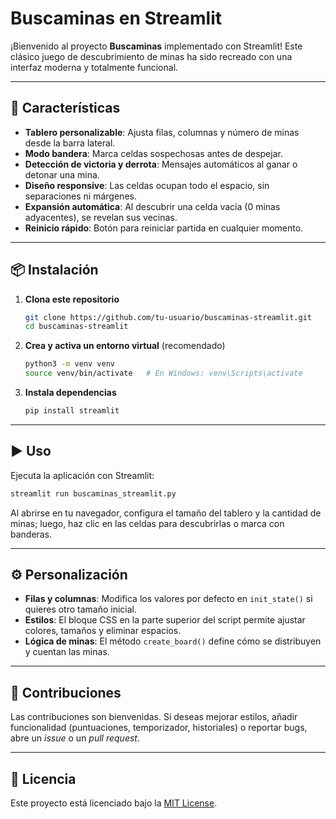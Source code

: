 # Buscaminas en Streamlit

¡Bienvenido al proyecto **Buscaminas** implementado con Streamlit! Este clásico juego de descubrimiento de minas ha sido recreado con una interfaz moderna y totalmente funcional.

---

## 🚀 Características

* **Tablero personalizable**: Ajusta filas, columnas y número de minas desde la barra lateral.
* **Modo bandera**: Marca celdas sospechosas antes de despejar.
* **Detección de victoria y derrota**: Mensajes automáticos al ganar o detonar una mina.
* **Diseño responsive**: Las celdas ocupan todo el espacio, sin separaciones ni márgenes.
* **Expansión automática**: Al descubrir una celda vacía (0 minas adyacentes), se revelan sus vecinas.
* **Reinicio rápido**: Botón para reiniciar partida en cualquier momento.

---

## 📦 Instalación

1. **Clona este repositorio**

   ```bash
   git clone https://github.com/tu-usuario/buscaminas-streamlit.git
   cd buscaminas-streamlit
   ```
2. **Crea y activa un entorno virtual** (recomendado)

   ```bash
   python3 -m venv venv
   source venv/bin/activate   # En Windows: venv\Scripts\activate
   ```
3. **Instala dependencias**

   ```bash
   pip install streamlit
   ```

---

## ▶️ Uso

Ejecuta la aplicación con Streamlit:

```bash
streamlit run buscaminas_streamlit.py
```

Al abrirse en tu navegador, configura el tamaño del tablero y la cantidad de minas; luego, haz clic en las celdas para descubrirlas o marca con banderas.

---

## ⚙️ Personalización

* **Filas y columnas**: Modifica los valores por defecto en `init_state()` si quieres otro tamaño inicial.
* **Estilos**: El bloque CSS en la parte superior del script permite ajustar colores, tamaños y eliminar espacios.
* **Lógica de minas**: El método `create_board()` define cómo se distribuyen y cuentan las minas.

---

## 🤝 Contribuciones

Las contribuciones son bienvenidas. Si deseas mejorar estilos, añadir funcionalidad (puntuaciones, temporizador, historiales) o reportar bugs, abre un *issue* o un *pull request*.

---

## 📄 Licencia

Este proyecto está licenciado bajo la [MIT License](LICENSE).
